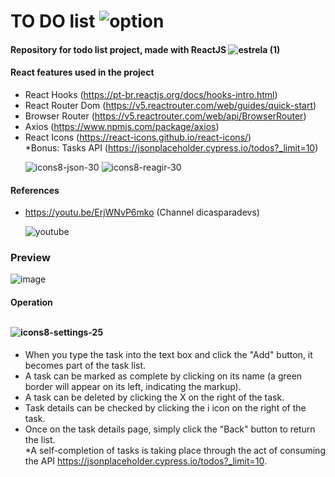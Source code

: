 # TO DO list ![option](https://user-images.githubusercontent.com/87674883/179577740-77516a96-70d0-4781-80f9-2a38e383daf7.png)

#### Repository for todo list project, made with ReactJS ![estrela (1)](https://user-images.githubusercontent.com/87674883/179579267-b792c21d-23c3-4dfb-b8e9-30687254b8af.png)

#### React features used in the project

-   React Hooks (https://pt-br.reactjs.org/docs/hooks-intro.html)
-   React Router Dom (https://v5.reactrouter.com/web/guides/quick-start)
-   Browser Router (https://v5.reactrouter.com/web/api/BrowserRouter)
-   Axios (https://www.npmjs.com/package/axios)
-   React Icons (https://react-icons.github.io/react-icons/)
<br>\*Bonus: Tasks API (https://jsonplaceholder.cypress.io/todos?_limit=10)
<br> <p>![icons8-json-30](https://user-images.githubusercontent.com/87674883/179579105-6952cad1-e191-4e07-bc23-4e03c951024e.png)
![icons8-reagir-30](https://user-images.githubusercontent.com/87674883/179579474-8b71e47b-1d96-4cd4-a3ca-ec3bfd29c97e.png)
</p>

#### References

-   https://youtu.be/ErjWNvP6mko (Channel dicasparadevs)<br> <p>![youtube](https://user-images.githubusercontent.com/87674883/179578935-df56a48a-6863-485f-a602-20e9e5739c08.png)</p>

### Preview

![image](https://user-images.githubusercontent.com/87674883/179579910-98b69079-9ba2-45a3-8e88-a3e547e75b74.png)

#### Operation <br><br><p>![icons8-settings-25](https://user-images.githubusercontent.com/87674883/179581231-71e17113-3814-4afb-b8a2-79e684823a89.png)</p>

-   When you type the task into the text box and click the "Add" button, it becomes part of the task list.
-   A task can be marked as complete by clicking on its name (a green border will appear on its left, indicating the markup).
-   A task can be deleted by clicking the X on the right of the task.
-   Task details can be checked by clicking the i icon on the right of the task.
-   Once on the task details page, simply click the "Back" button to return the list.<br>
    \*A self-completion of tasks is taking place through the act of consuming the API https://jsonplaceholder.cypress.io/todos?_limit=10.
